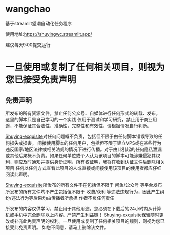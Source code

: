 # wangchao
基于streamlit望潮自动化任务程序

使用地址:https://shuyingwc.streamlit.app/

建议每天9:00提交运行

# 一旦使用或复制了任何相关项目，则视为您已接受免责声明

## 免责声明
所发布的所有资源文件，禁止任何公众号、自媒体进行任何形式的转载、发布。 这里的脚本只是自己学习的一个实践 仅用于测试和学习研究，禁止用于商业用途，不能保证其合法性，准确性，完整性和有效性，请根据情况自行判断。

[Shuying-exquisite](https://github.com/Shuying-exquisite)对任何问题概不负责，包括但不限于由任何脚本错误导致的任何损失或损害。 间接使用脚本的任何用户，包括但不限于建立VPS或在某些行为违反国家/地区法律或相关法规的情况下进行传播。对于由此引起的任何隐私泄漏或其他后果概不负责。如果任何单位或个人认为该项目的脚本可能涉嫌侵犯其权利，则应及时通知并提供身份证明，所有权证明，我将在收到认证文件后删除相关项目
  任何以任何方式查看此项目的人或直接或间接使用该项目的使用者都应仔细阅读此声明。

[Shuying-exquisite](https://github.com/Shuying-exquisite)所发布的所有文件不在包括但不限于 闲鱼/公众号 等平台发布 所发布的所有文件均不产生包括但不限于 收费/获利 等违法违规行为，因此产生纠纷/违法行为等后果均由传播者所承担 作者不负任何责任

所发布的内容仅供学习，禁止用于其他用途，您必须在下载后的24小时内从计算机或手机中完全删除以上内容。严禁产生利益链！
[Shuying-exquisite](https://github.com/Shuying-exquisite)保留随时更改或补充此免责声明的权利。一旦使用或复制了任何相关项目的规则，则视为您已接受此免责声明。 如您不同意，请马上删除该文件。
